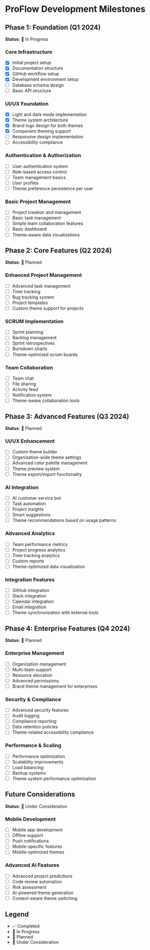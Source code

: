 # ProFlow Development Milestones

## Phase 1: Foundation (Q1 2024)
**Status**: 🚧 In Progress

### Core Infrastructure
- [x] Initial project setup
- [x] Documentation structure
- [x] GitHub workflow setup
- [x] Development environment setup
- [ ] Database schema design
- [ ] Basic API structure

### UI/UX Foundation
- [x] Light and dark mode implementation
- [x] Theme system architecture
- [x] Brand logo design for both themes
- [x] Component theming support
- [ ] Responsive design implementation
- [ ] Accessibility compliance

### Authentication & Authorization
- [ ] User authentication system
- [ ] Role-based access control
- [ ] Team management basics
- [ ] User profiles
- [ ] Theme preference persistence per user

### Basic Project Management
- [ ] Project creation and management
- [ ] Basic task management
- [ ] Simple team collaboration features
- [ ] Basic dashboard
- [ ] Theme-aware data visualizations

## Phase 2: Core Features (Q2 2024)
**Status**: 📅 Planned

### Enhanced Project Management
- [ ] Advanced task management
- [ ] Time tracking
- [ ] Bug tracking system
- [ ] Project templates
- [ ] Custom theme support for projects

### SCRUM Implementation
- [ ] Sprint planning
- [ ] Backlog management
- [ ] Sprint retrospectives
- [ ] Burndown charts
- [ ] Theme-optimized scrum boards

### Team Collaboration
- [ ] Team chat
- [ ] File sharing
- [ ] Activity feed
- [ ] Notification system
- [ ] Theme-aware collaboration tools

## Phase 3: Advanced Features (Q3 2024)
**Status**: 📅 Planned

### UI/UX Enhancement
- [ ] Custom theme builder
- [ ] Organization-wide theme settings
- [ ] Advanced color palette management
- [ ] Theme preview system
- [ ] Theme export/import functionality

### AI Integration
- [ ] AI customer service bot
- [ ] Task automation
- [ ] Project insights
- [ ] Smart suggestions
- [ ] Theme recommendations based on usage patterns

### Advanced Analytics
- [ ] Team performance metrics
- [ ] Project progress analytics
- [ ] Time tracking analytics
- [ ] Custom reports
- [ ] Theme-optimized data visualization

### Integration Features
- [ ] GitHub integration
- [ ] Slack integration
- [ ] Calendar integration
- [ ] Email integration
- [ ] Theme synchronization with external tools

## Phase 4: Enterprise Features (Q4 2024)
**Status**: 📅 Planned

### Enterprise Management
- [ ] Organization management
- [ ] Multi-team support
- [ ] Resource allocation
- [ ] Advanced permissions
- [ ] Brand theme management for enterprises

### Security & Compliance
- [ ] Advanced security features
- [ ] Audit logging
- [ ] Compliance reporting
- [ ] Data retention policies
- [ ] Theme-related accessibility compliance

### Performance & Scaling
- [ ] Performance optimization
- [ ] Scalability improvements
- [ ] Load balancing
- [ ] Backup systems
- [ ] Theme system performance optimization

## Future Considerations
**Status**: 🤔 Under Consideration

### Mobile Development
- [ ] Mobile app development
- [ ] Offline support
- [ ] Push notifications
- [ ] Mobile-specific features
- [ ] Mobile-optimized themes

### Advanced AI Features
- [ ] Advanced project predictions
- [ ] Code review automation
- [ ] Risk assessment
- [ ] AI-powered theme generation
- [ ] Context-aware theme switching

## Legend
- ✅ Completed
- 🚧 In Progress
- 📅 Planned
- 🤔 Under Consideration
